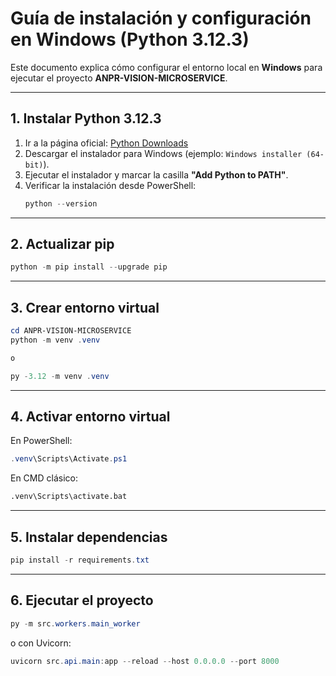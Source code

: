 # Guía de instalación y configuración en Windows (Python 3.12.3)

Este documento explica cómo configurar el entorno local en **Windows** para ejecutar el proyecto **ANPR-VISION-MICROSERVICE**.

---

## 1. Instalar Python 3.12.3

1. Ir a la página oficial: [Python Downloads](https://www.python.org/downloads/release/python-3123/)
2. Descargar el instalador para Windows (ejemplo: `Windows installer (64-bit)`).
3. Ejecutar el instalador y marcar la casilla **"Add Python to PATH"**.
4. Verificar la instalación desde PowerShell:
   ```powershell
   python --version
   ```

---

## 2. Actualizar pip
```powershell
python -m pip install --upgrade pip
```

---

## 3. Crear entorno virtual
```powershell
cd ANPR-VISION-MICROSERVICE
python -m venv .venv

o

py -3.12 -m venv .venv
```

---

## 4. Activar entorno virtual
En PowerShell:
```powershell
.venv\Scripts\Activate.ps1
```

En CMD clásico:
```cmd
.venv\Scripts\activate.bat
```

---

## 5. Instalar dependencias
```powershell
pip install -r requirements.txt
```

---

## 6. Ejecutar el proyecto
```powershell
py -m src.workers.main_worker
```
o con Uvicorn:
```powershell
uvicorn src.api.main:app --reload --host 0.0.0.0 --port 8000
```
